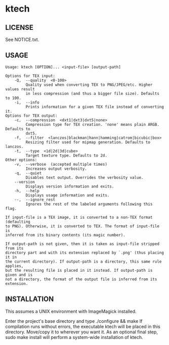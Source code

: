 ktech
==========

LICENSE
---------
See NOTICE.txt.

USAGE
-------
	Usage: ktech [OPTION]... <input-file> [output-path]
	
	Options for TEX input:
	    -Q,  --quality  <0-100>
	         Quality used when converting TEX to PNG/JPEG/etc. Higher values result
	         in less compression (and thus a bigger file size). Defaults to 100.
	    -i,  --info
	         Prints information for a given TEX file instead of converting it.
	Options for TEX output:
	    -c,  --compression  <dxt1|dxt3|dxt5|none>
	         Compression type for TEX creation. 'none' means plain ARGB. Defaults to
	         dxt5.
	    -f,  --filter  <lanczos|blackman|hann|hamming|catrom|bicubic|box>
	         Resizing filter used for mipmap generation. Defaults to lanczos.
	    -t,  --type  <1d|2d|3d|cube>
	         Target texture type. Defaults to 2d.
	Other options:
	    -v,  --verbose  (accepted multiple times)
	         Increases output verbosity.
	    -q,  --quiet
	         Disables text output. Overrides the verbosity value.
	    --version
	         Displays version information and exits.
	    -h,  --help
	         Displays usage information and exits.
	    --,  --ignore_rest
	         Ignores the rest of the labeled arguments following this flag.
	
	If input-file is a TEX image, it is converted to a non-TEX format (defaulting
	to PNG). Otherwise, it is converted to TEX. The format of input-file is
	inferred from its binary contents (its magic number).
	
	If output-path is not given, then it is taken as input-file stripped from its
	directory part and with its extension replaced by `.png' (thus placing it in
	the current directory). If output-path is a directory, this same rule applies,
	but the resulting file is placed in it instead. If output-path is given and is
	not a directory, the format of the output file is inferred from its extension.

INSTALLATION
--------------
This assumes a UNIX environment with ImageMagick installed.

Enter the project's base directory and type
	./configure && make
If compilation runs without errors, the executable ktech will be placed in this directory. Move/copy it to wherever you want it. As an optional final step,
	sudo make install
will perform a system-wide installation of ktech.
